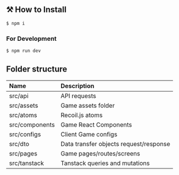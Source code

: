 ## ⚒ How to Install

```bash
$ npm i
```

### For Development
```bash
$ npm run dev
```


## Folder structure

| Name            | Description                                              |
|:----------------|:---------------------------------------------------------|
| src/api         | API requests                                             |
| src/assets      | Game assets folder                                       |
| src/atoms       | Recoil.js atoms                                          |
| src/components  | Game React Components                                    |
| src/configs     | Client Game configs                                      |
| src/dto         | Data transfer objects request/response                   |
| src/pages       | Game pages/routes/screens                                |
| src/tanstack    | Tanstack queries and mutations                           | |